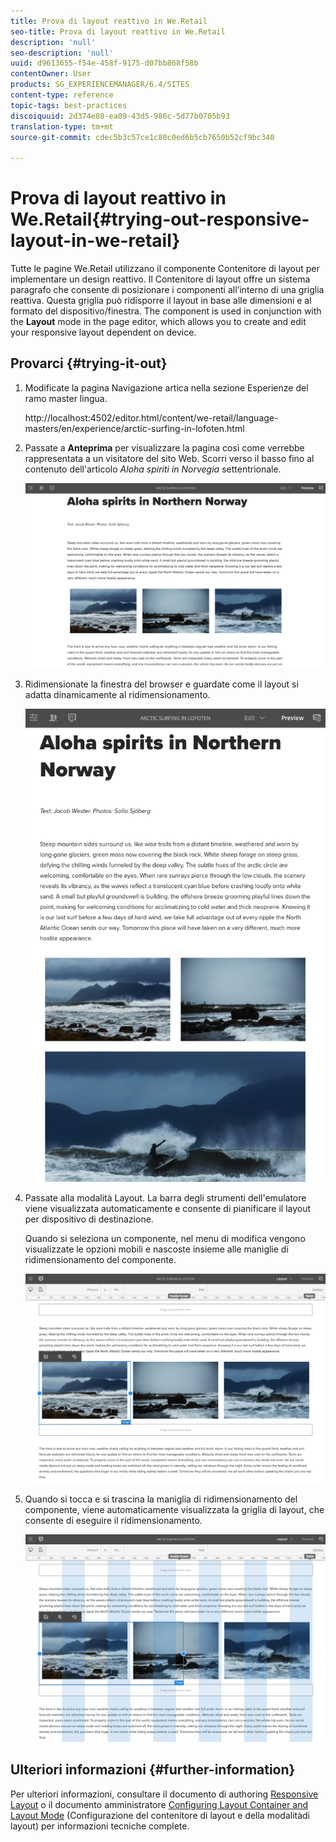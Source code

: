 ```yaml
---
title: Prova di layout reattivo in We.Retail
seo-title: Prova di layout reattivo in We.Retail
description: 'null'
seo-description: 'null'
uuid: d9613655-f54e-458f-9175-d07bb868f58b
contentOwner: User
products: SG_EXPERIENCEMANAGER/6.4/SITES
content-type: reference
topic-tags: best-practices
discoiquuid: 2d374e88-ea09-43d5-986c-5d77b0705b93
translation-type: tm+mt
source-git-commit: cdec5b3c57ce1c80c0ed6b5cb7650b52cf9bc340

---
```



# Prova di layout reattivo in We.Retail{#trying-out-responsive-layout-in-we-retail}

Tutte le pagine We.Retail utilizzano il componente Contenitore di layout per implementare un design reattivo. Il Contenitore di layout offre un sistema paragrafo che consente di posizionare i componenti all’interno di una griglia reattiva. Questa griglia può ridisporre il layout in base alle dimensioni e al formato del dispositivo/finestra. The component is used in conjunction with the **Layout** mode in the page editor, which allows you to create and edit your responsive layout dependent on device.

## Provarci {#trying-it-out}

1. Modificate la pagina Navigazione artica nella sezione Esperienze del ramo master lingua.

   http://localhost:4502/editor.html/content/we-retail/language-masters/en/experience/arctic-surfing-in-lofoten.html

1. Passate a **Anteprima** per visualizzare la pagina così come verrebbe rappresentata a un visitatore del sito Web. Scorri verso il basso fino al contenuto dell&#39;articolo *Aloha spiriti in Norvegia* settentrionale.

   ![chlimage_1-178](assets/chlimage_1-178.png)

1. Ridimensionate la finestra del browser e guardate come il layout si adatta dinamicamente al ridimensionamento.

   ![chlimage_1-179](assets/chlimage_1-179.png)

1. Passate alla modalità Layout. La barra degli strumenti dell&#39;emulatore viene visualizzata automaticamente e consente di pianificare il layout per dispositivo di destinazione.

   Quando si seleziona un componente, nel menu di modifica vengono visualizzate le opzioni mobili e nascoste insieme alle maniglie di ridimensionamento del componente.

   ![chlimage_1-180](assets/chlimage_1-180.png)

1. Quando si tocca e si trascina la maniglia di ridimensionamento del componente, viene automaticamente visualizzata la griglia di layout, che consente di eseguire il ridimensionamento.

   ![chlimage_1-181](assets/chlimage_1-181.png)

## Ulteriori informazioni {#further-information}

Per ulteriori informazioni, consultare il documento di authoring [Responsive Layout](/help/sites-authoring/responsive-layout.md) o il documento amministratore [Configuring Layout Container and Layout Mode](/help/sites-administering/configuring-responsive-layout.md) (Configurazione del contenitore di layout e della modalitàdi layout) per informazioni tecniche complete.
